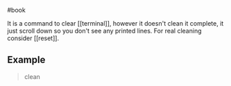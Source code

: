 #book 

It is a command to clear [[terminal]], however it doesn't clean it complete, it just scroll down so you don't see any printed lines. For real cleaning consider [[reset]].

## Example 

> clean